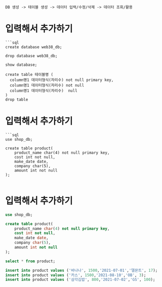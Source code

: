 ```
DB 생성 -> 테이블 생성 -> 데이터 입력/수정/삭제 -> 데이터 조회/활용
```
# 입력해서 추가하기
```
```sql
create database web38_db;

drop database web38_db;

show database;

create table 테이블명 (
  column명1 데이터형식(자리수) not null primary key,
  column명1 데이터형식(자리수) not null
  column명1 데이터형식(자리수)  null
)
drop table
```
# 입력해서 추가하기
```
```sql
use shop_db;

create table product(
	product_name char(4) not null primary key,
    cost int not null,
    make_date date,
    company char(5),
    amount int not null
);


```
# 입력해서 추가하기
```sql
use shop_db;

create table product(
	product_name char(4) not null primary key,
    cost int not null,
    make_date date,
    company char(5),
    amount int not null
);

select * from product;

insert into product values ('바나나', 1500,'2021-07-01','델몬트', 17);
insert into product values ('카스', 1500,'2021-08-10','OB', 3);
insert into product values ('삼각김밥', 800,'2021-07-02','GS', 100);
```